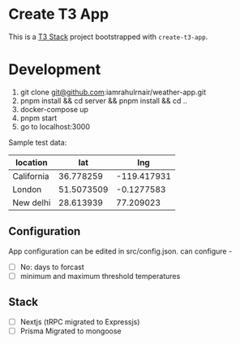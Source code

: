 # Create T3 App

This is a [T3 Stack](https://create.t3.gg/) project bootstrapped with `create-t3-app`.

# Development

 1. git clone git@github.com:iamrahulrnair/weather-app.git
 2. pnpm install && cd server && pnpm install && cd ..
 3. docker-compose up
 4. pnpm start
 5. go to localhost:3000 

 Sample test data:

|  location| lat  |	lng|
|--|--|--|
| California | 36.778259  |-119.417931	 |
| London | 51.5073509  |-0.1277583 |
| New delhi |28.613939  |77.209023	 |
 

## Configuration

App configuration can be edited in src/config.json. can configure -

 - [ ]  No: days to forcast
 - [ ] minimum and maximum threshold temperatures

##  Stack

 - [ ] Nextjs (tRPC migrated to Expressjs) 
 - [ ] Prisma Migrated to mongoose